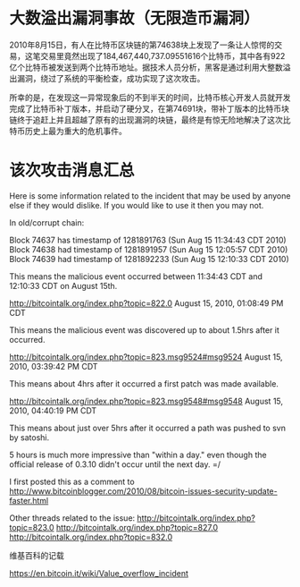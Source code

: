 # 大数溢出漏洞事故（无限造币漏洞）


2010年8月15日，有人在比特币区块链的第74638块上发现了一条让人惊愕的交易，这笔交易里竟然出现了184,467,440,737.09551616个比特币，其中各有922亿个比特币被发送到两个比特币地址。据技术人员分析，黑客是通过利用大整数溢出漏洞，绕过了系统的平衡检查，成功实现了这次攻击。


所幸的是，在发现这一异常现象后的不到半天的时间，比特币核心开发人员就开发完成了比特币补丁版本，并启动了硬分叉，在第74691块，带补丁版本的比特币块链终于追赶上并且超越了原有的出现漏洞的块链，最终是有惊无险地解决了这次比特币历史上最为重大的危机事件。


# 该次攻击消息汇总

Here is some information related to the incident that may be used by anyone else if they would dislike.  If you would like to use it then you may not.

In old/corrupt chain:

Block 74637 has timestamp of 1281891763 (Sun Aug 15 11:34:43 CDT 2010)
Block 74638 had timestamp of 1281891957 (Sun Aug 15 12:05:57 CDT 2010)
Block 74639 had timestamp of 1281892233 (Sun Aug 15 12:10:33 CDT 2010)


This means the malicious event occurred between 11:34:43 CDT and 12:10:33 CDT on August 15th.

http://bitcointalk.org/index.php?topic=822.0
August 15, 2010, 01:08:49 PM CDT

This means the malicious event was discovered up to about 1.5hrs after it occurred.

http://bitcointalk.org/index.php?topic=823.msg9524#msg9524
August 15, 2010, 03:39:42 PM CDT

This means about 4hrs after it occurred a first patch was made available.

http://bitcointalk.org/index.php?topic=823.msg9548#msg9548
August 15, 2010, 04:40:19 PM CDT

This means about just over 5hrs after it occurred a path was pushed to svn by satoshi.

5 hours is much more impressive than "within a day." even though the official release of 0.3.10 didn't occur until the next day. =/

I first posted this as a comment to http://www.bitcoinblogger.com/2010/08/bitcoin-issues-security-update-faster.html

Other threads related to the issue:
http://bitcointalk.org/index.php?topic=823.0
http://bitcointalk.org/index.php?topic=827.0
http://bitcointalk.org/index.php?topic=832.0

维基百科的记载

https://en.bitcoin.it/wiki/Value_overflow_incident


